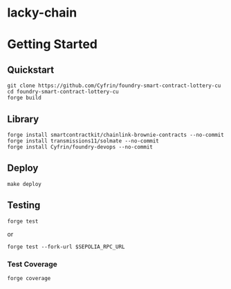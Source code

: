 # lacky-chain

# Getting Started

## Quickstart

```
git clone https://github.com/Cyfrin/foundry-smart-contract-lottery-cu
cd foundry-smart-contract-lottery-cu
forge build
```

## Library

```
forge install smartcontractkit/chainlink-brownie-contracts --no-commit
forge install transmissions11/solmate --no-commit
forge install Cyfrin/foundry-devops --no-commit
```

## Deploy

```
make deploy
```

## Testing
```
forge test
```

or

```
forge test --fork-url $SEPOLIA_RPC_URL
```

### Test Coverage

```
forge coverage
```
